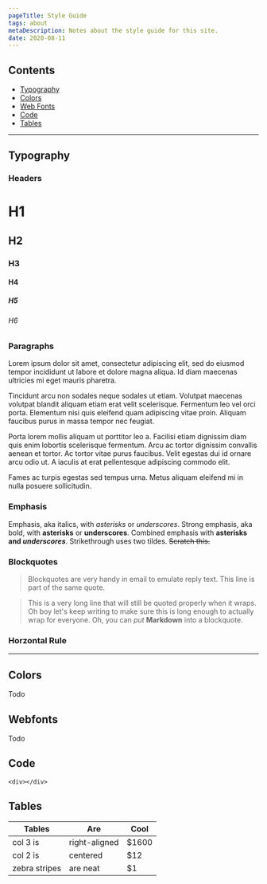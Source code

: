```yaml
---
pageTitle: Style Guide
tags: about
metaDescription: Notes about the style guide for this site.  
date: 2020-08-11
---
```

## Contents
* [Typography](#typography)
* [Colors](#colors)
* [Web Fonts](#webfonts)
* [Code](#code)
* [Tables](#tables)

---

## <a name="typography"></a>Typography
### Headers
# H1
## H2
### H3
#### H4
##### H5
###### H6

### Paragraphs
Lorem ipsum dolor sit amet, consectetur adipiscing elit, sed do eiusmod tempor incididunt ut labore et dolore magna aliqua. Id diam maecenas ultricies mi eget mauris pharetra. 

Tincidunt arcu non sodales neque sodales ut etiam. Volutpat maecenas volutpat blandit aliquam etiam erat velit scelerisque. Fermentum leo vel orci porta. Elementum nisi quis eleifend quam adipiscing vitae proin. Aliquam faucibus purus in massa tempor nec feugiat. 

Porta lorem mollis aliquam ut porttitor leo a. Facilisi etiam dignissim diam quis enim lobortis scelerisque fermentum. Arcu ac tortor dignissim convallis aenean et tortor. Ac tortor vitae purus faucibus. Velit egestas dui id ornare arcu odio ut. A iaculis at erat pellentesque adipiscing commodo elit. 

Fames ac turpis egestas sed tempus urna. Metus aliquam eleifend mi in nulla posuere sollicitudin.

### Emphasis
Emphasis, aka italics, with *asterisks* or _underscores_. Strong emphasis, aka bold, with **asterisks** or __underscores__. Combined emphasis with **asterisks and _underscores_**. Strikethrough uses two tildes. ~~Scratch this.~~

### Blockquotes
> Blockquotes are very handy in email to emulate reply text.
> This line is part of the same quote.

> This is a very long line that will still be quoted properly when it wraps. Oh boy let's keep writing to make sure this is long enough to actually wrap for everyone. Oh, you can *put* **Markdown** into a blockquote. 

### Horzontal Rule

---

## <a name="colors"></a>Colors
Todo

## <a name="webfonts"></a>Webfonts
Todo

## <a name="code"></a>Code
`<div></div>`

## <a name="tables"></a>Tables
| Tables        | Are           | Cool  |
| ------------- |-------------  | ----- |
| col 3 is      | right-aligned | $1600 |
| col 2 is      | centered      |   $12 |
| zebra stripes | are neat      |    $1 |



